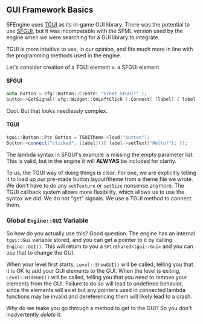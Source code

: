 ## GUI Framework Basics

SFEngine uses [TGUI](https://github.com/texus/TGUI/tree/master/src/TGUI) as its in-game GUI library.  There was the potential to use [SFGUI](https://github.com/TankOs/SFGUI), but it was incompatable with the SFML version used by the engine when we were searching for a GUI library to integrate.

TGUI is more intuitive to use, in our opinion, and fits much more in line with the programming methods used in the engine.

Let's consider creation of a TGUI element v. a SFGUI element

#### SFGUI
```cpp
auto button = sfg::Button::Create( "Greet SFGUI!" );
button->GetSignal( sfg::Widget::OnLeftClick ).Connect( [label] { label->SetText( "Hello SFGUI, pleased to meet you!" ); } );
```
Cool. But that looks needlessly complex.

#### TGUI
```cpp
tgui::Button::Ptr Button = TGUITheme->load("button");
Button->connect("clicked", [label](){ label->setText("Hello!"); });
```

The lambda syntax in SFGUI's example is missing the empty parameter list.  This is valid, but in the engine it will **ALWYAS** be included for clarity.

To us, the TGUI way of doing things is clear.  For one, we are explicitly telling it to load up our pre-made button layout/theme from a theme file we wrote. We don't have to do any `setTexture` or `setSize` nonsense anymore.
The TGUI callback system allows more flexibility, which allows us to use the syntax we did.  We do not "get" signals.  We use a TGUI method to connect them.

### Global `Engine::GUI` Variable

So how do you actually use this?  Good question.  The engine has an internal `tgui::Gui` variable stored, and you can get a pointer to it by calling `Engine::GUI()`.  This will return to you a `SPtrShared<tgui::Gui>` and you can use that to change the GUI.

When your level first starts, `Level::ShowGUI()` will be called, telling you that it is OK to add your GUI elements to the GUI.  When the level is exiting, `Level::HideGUI()` will be called, telling you that you need to remove your elements from the GUI.  Failure to do so will lead to undefined behavior, since the elements will exist but any pointers used in connected lambda functions may be invalid and dereferencing them will likely lead to a crash.

Why do we make you go through a method to get to the GUI?  So you don't inadvertently _delete_ it.